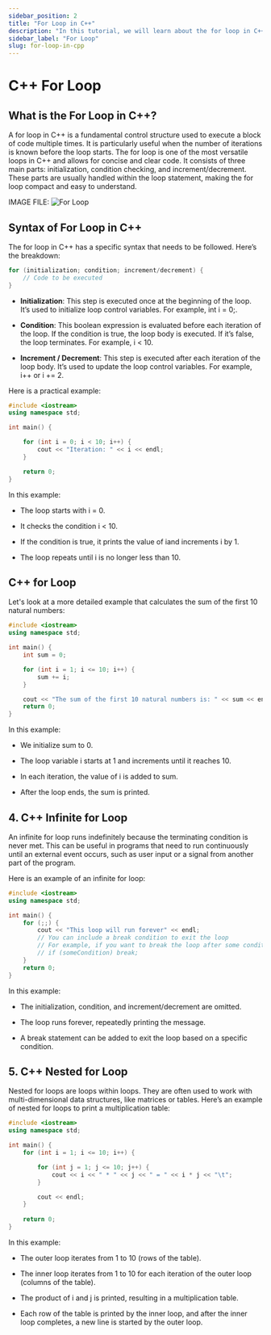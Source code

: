 ```yaml
---
sidebar_position: 2
title: "For Loop in C++"
description: "In this tutorial, we will learn about the for loop in C++ programming with the help of examples. The for loop is used to execute a block of code multiple times."
sidebar_label: "For Loop"
slug: for-loop-in-cpp
---
```



# C++ For Loop

## What is the For Loop in C++?
A for loop in C++ is a fundamental control structure used to execute a block of code multiple times. It is particularly useful when the number of iterations is known before the loop starts. The for loop is one of the most versatile loops in C++ and allows for concise and clear code. It consists of three main parts: initialization, condition checking, and increment/decrement. These parts are usually handled within the loop statement, making the for loop compact and easy to understand.

IMAGE FILE:
![For Loop](../../static/img/day-05/for-loop-in-cpp.png)

## Syntax of For Loop in C++
The for loop in C++ has a specific syntax that needs to be followed. Here’s the breakdown:

```cpp
for (initialization; condition; increment/decrement) {
    // Code to be executed
}
```
- **Initialization**: This step is executed once at the beginning of the loop. It’s used to initialize loop control variables. For example, int i = 0;.

- **Condition**: This boolean expression is evaluated before each iteration of the loop. If the condition is true, the loop body is executed. If it’s false, the loop terminates. For example, i < 10.

- **Increment / Decrement**: This step is executed after each iteration of the loop body. It’s used to update the loop control variables. For example, i++ or i += 2.

Here is a practical example:
```cpp
#include <iostream>
using namespace std;

int main() {

    for (int i = 0; i < 10; i++) {
        cout << "Iteration: " << i << endl;
    }

    return 0;
}
```

In this example:

- The loop starts with i = 0.

- It checks the condition i < 10.
 - If the condition is true, it prints the value of iand increments i by 1.
- The loop repeats until i is no longer less than 10.

## C++ for Loop 

Let's look at a more detailed example that calculates the sum of the first 10 natural numbers:

```cpp
#include <iostream>
using namespace std;

int main() {
    int sum = 0;

    for (int i = 1; i <= 10; i++) {
        sum += i;
    }

    cout << "The sum of the first 10 natural numbers is: " << sum << endl;
    return 0;
}
```

In this example:

- We initialize sum to 0.

- The loop variable i starts at 1 and increments until it reaches 10.
 - In each iteration, the value of i is added to sum.
- After the loop ends, the sum is printed.

## 4. C++ Infinite for Loop
An infinite for loop runs indefinitely because the terminating condition is never met. This can be useful in programs that need to run continuously until an external event occurs, such as user input or a signal from another part of the program.

Here is an example of an infinite for loop:

```cpp
#include <iostream>
using namespace std;

int main() {
    for (;;) {
        cout << "This loop will run forever" << endl;
        // You can include a break condition to exit the loop
        // For example, if you want to break the loop after some condition
        // if (someCondition) break;
    }
    return 0;
}
```

In this example:

- The initialization, condition, and increment/decrement are omitted.

- The loop runs forever, repeatedly printing the message.

- A break statement can be added to exit the loop based on a specific condition.

## 5. C++ Nested for Loop

Nested for loops are loops within loops. They are often used to work with multi-dimensional data structures, like matrices or tables. Here’s an example of nested for loops to print a multiplication table:

```cpp
#include <iostream>
using namespace std;

int main() {
    for (int i = 1; i <= 10; i++) {

        for (int j = 1; j <= 10; j++) {
            cout << i << " * " << j << " = " << i * j << "\t";
        }

        cout << endl;
    }
    
    return 0;
}
```

In this example:

- The outer loop iterates from 1 to 10 (rows of the table).

- The inner loop iterates from 1 to 10 for each iteration of the outer loop (columns of the table).

- The product of i and j is printed, resulting in a multiplication table.

- Each row of the table is printed by the inner loop, and after the inner loop completes, a new line is started by the outer loop.



